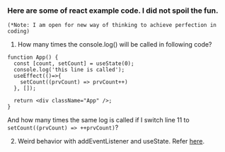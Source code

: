 ### Here are some of react example code. I did not spoil the fun.

`(*Note: I am open for new way of thinking to achieve perfection in coding)`

1. How many times the console.log() will be called in following code?

```
function App() {
  const [count, setCount] = useState(0);
  console.log('this line is called');
  useEffect(()=>{
    setCount((prvCount) => prvCount++)
  }, []);

  return <div className="App" />;
}
```

And how many times the same log is called if I switch line 11 to `setCount((prvCount) => ++prvCount)`?

2. Weird behavior with addEventListener and useState. Refer [here](https://codesandbox.io/s/react-16-7-alpha-forked-nqjxdm).
